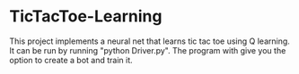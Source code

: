 # TicTacToe-Learning
This project implements a neural net that learns tic tac toe using Q learning. It can be run by running "python Driver.py". The program with give you the option to create a bot and train it.
